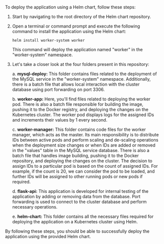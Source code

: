To deploy the application using a Helm chart, follow these steps:

1. Start by navigating to the root directory of the Helm chart repository.

2. Open a terminal or command prompt and execute the following command to install the application using the Helm chart:
   ```
   helm install worker-system worker
   ```

   This command will deploy the application named "worker" in the "worker-system" namespace.

3. Let's take a closer look at the four folders present in this repository:

   a. **mysql-deploy:** This folder contains files related to the deployment of the MySQL service in the "worker-system" namespace. Additionally, there is a batch file that allows local interaction with the cluster database using port forwarding on port 3306.

   b. **worker-app:** Here, you'll find files related to deploying the worker pod. There is also a batch file responsible for building the image, pushing it to the Docker registry, and deploying the changes on the Kubernetes cluster. The worker pod displays logs for the assigned IDs and increments their values by 1 every second.

   c. **worker-manager:** This folder contains code files for the worker manager, which acts as the master. Its main responsibility is to distribute IDs between active pods and perform scaling and de-scaling operations when the deployment size changes or when IDs are added or removed in the "values" table in the MySQL service database. There is also a batch file that handles image building, pushing it to the Docker repository, and deploying the changes on the cluster. The decision to assign IDs to a particular pod is based on the count of assigned IDs. For example, if the count is 20, we can consider the pod to be loaded, and further IDs will be assigned to other running pods or new pods if required.

   d. **flask-api:** This application is developed for internal testing of the application by adding or removing data from the database. Port forwarding is used to connect to the cluster database and perform necessary operations.

   e. **helm-chart:** This folder contains all the necessary files required for deploying the application on a Kubernetes cluster using Helm.

By following these steps, you should be able to successfully deploy the application using the provided Helm chart.
